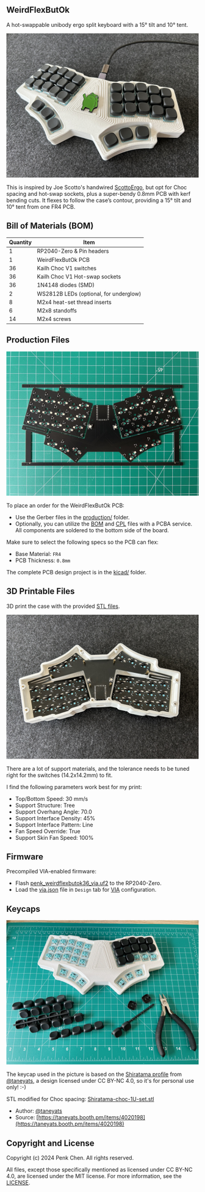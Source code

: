 ## WeirdFlexButOk 

A hot-swappable unibody ergo split keyboard with a 15° tilt and 10° tent.

![](images/keyboard.jpg)

This is inspired by Joe Scotto's handwired [ScottoErgo](https://scottokeebs.com/blogs/keyboards/scottoergo-handwired-keyboard), but opt for Choc spacing and hot-swap sockets, plus a super-bendy 0.8mm PCB with kerf bending cuts. It flexes to follow the case’s contour, providing a 15° tilt and 10° tent from one FR4 PCB. 

## Bill of Materials (BOM)

Quantity | Item 
--- | --- 
1 | RP2040-Zero & Pin headers 
1 | WeirdFlexButOk PCB 
36 | Kailh Choc V1 switches  
36 | Kailh Choc V1 Hot-swap sockets 
36 | 1N4148 diodes (SMD)
2 | WS2812B LEDs (optional, for underglow)
8 | M2x4 heat-set thread inserts
6 | M2x8 standoffs
14 | M2x4 screws 

## Production Files

![](images/pcb.jpg)

To place an order for the WeirdFlexButOk PCB:

- Use the Gerber files in the [production/](production/) folder. 
- Optionally, you can utilize the [BOM](production/BOM.csv) and [CPL](production/CPL.csv) files with a PCBA service. All components are soldered to the bottom side of the board.

Make sure to select the following specs so the PCB can flex:
- Base Material: `FR4`
- PCB Thickness: `0.8mm` 

The complete PCB design project is in the [kicad/](kicad/) folder. 

## 3D Printable Files 

3D print the case with the provided [STL files](case/). 

![](images/case.jpg)

There are a lot of support materials, and the tolerance needs to be tuned right for the switches (14.2x14.2mm) to fit.

I find the following parameters work best for my print:
- Top/Bottom Speed: 30 mm/s 
- Support Structure: Tree
- Support Overhang Angle: 70.0 
- Support Interface Density: 45%
- Support Interface Pattern: Line
- Fan Speed Override: True
- Support Skin Fan Speed: 100%

## Firmware 

Precompiled VIA-enabled firmware: 

- Flash [penk_weirdflexbutok36_via.uf2](firmware/penk_weirdflexbutok36_via.uf2) to the RP2040-Zero.
- Load the [via.json](firmware/QMK/via.json) file in `Design` tab for [VIA](https://usevia.app) configuration.

## Keycaps 

![](images/assembly.jpg)

The keycap used in the picture is based on the [Shiratama profile](https://www.taneyats.com/entry/shiratama-profile) from [@taneyats](https://twitter.com/taneyats), a design licensed under CC BY-NC 4.0, so it's for personal use only! :-)

STL modified for Choc spacing: [Shiratama-choc-1U-set.stl](keycap/Shiratama-choc-1U-set.stl)

- Author: [@taneyats](https://twitter.com/taneyats)
- Source: [https://taneyats.booth.pm/items/4020198](https://taneyats.booth.pm/items/4020198) 

## Copyright and License
Copyright (c) 2024 Penk Chen. All rights reserved.

All files, except those specifically mentioned as licensed under CC BY-NC 4.0, are licensed under the MIT license. For more information, see the [LICENSE](LICENSE).
